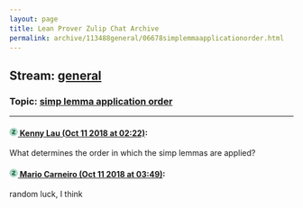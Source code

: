```yaml
---
layout: page
title: Lean Prover Zulip Chat Archive 
permalink: archive/113488general/06678simplemmaapplicationorder.html
---
```


## Stream: [general](index.html)
### Topic: [simp lemma application order](06678simplemmaapplicationorder.html)

---

#### [![Click to go to Zulip](../../assets/img/zulip2.png) Kenny Lau (Oct 11 2018 at 02:22)](https://leanprover.zulipchat.com/#narrow/stream/113488-general/topic/simp%20lemma%20application%20order/near/135576965):
What determines the order in which the simp lemmas are applied?

#### [![Click to go to Zulip](../../assets/img/zulip2.png) Mario Carneiro (Oct 11 2018 at 03:49)](https://leanprover.zulipchat.com/#narrow/stream/113488-general/topic/simp%20lemma%20application%20order/near/135580269):
random luck, I think

